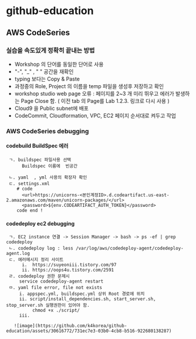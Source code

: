 # github-education

## AWS CodeSeries 

 ### 실습을 속도있게 정확히 끝내는 방법
 - Workshop 의 단어를 동일한 단어로 사용
 -  "-", "_" , " " 공간을 재확인
 - typing 보다는 Copy & Paste
 - 과정중의 Role, Project 의 이름을 temp 파일을 생성후 저장하고 확인
 - workshop studio web page 오류 : 페이지를 2~3 개 미리 뛰우고 에러가 발생하는 
    Page Close 함.  ( 이전 tab 의 Page를  Lab 1.2.3. 링크로 다시 사용 )
 - Cloud9 을 Public subnet에 배포
 - CodeCommit, Cloudformation, VPC, EC2 페이지 순서대로 켜두고 작업

 ### AWS CodeSeries debugging 
   #### codebuild BuildSpec 에러
   
     ㄱ. buildspec 파일사용 선택
          Buildspec 이름에  빈공간
        
     ㄴ. yaml  , yml 사용의 확장자 확인 
     ㄷ. settings.xml 
        # code
          <url>https://unicorns-<본인계정ID>.d.codeartifact.us-east-2.amazonaws.com/maven/unicorn-packages/</url>
          <password>${env.CODEARTIFACT_AUTH_TOKEN}</password>
        code end !
 
   #### codedeploy ec2 debugging 

   
     ㄱ. EC2 instance 연결 -> Session Manager -> bash -> ps -ef | grep codedeploy
     ㄴ. codedeploy log : less /var/log/aws/codedeploy-agent/codedeploy-agent.log
     ㄷ. 에러메시지 정리 사이트 
          i.  https://suyeoniii.tistory.com/97
          ii. https://oops4u.tistory.com/2591
     ㄹ. codedeploy 권한 문제시 
         service codedeploy-agent restart
     ㅁ. yaml file error, file not exists
         i. appspec.yml, buildspec.yml 상위 Root 경로에 위치
         ii. script/install_dependencies.sh, start_server.sh, stop_server.sh 실행권한이 있어야 함. 
              chmod +x ./script/
         iii. 

       ![image](https://github.com/k4korea/github-education/assets/30616772/731ec7e3-03b0-4cb8-b516-922680138287)


         

     
